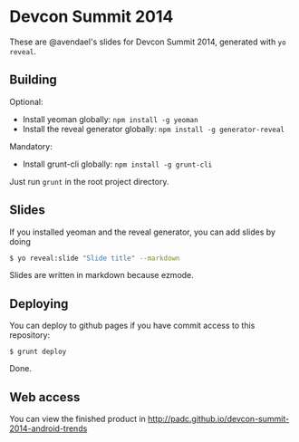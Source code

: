 # Devcon Summit 2014

These are @avendael's slides for Devcon Summit 2014, generated with `yo reveal`.

## Building

Optional:

* Install yeoman globally: `npm install -g yeoman`
* Install the reveal generator globally: `npm install -g generator-reveal`

Mandatory:

* Install grunt-cli globally: `npm install -g grunt-cli`

Just run `grunt` in the root project directory.

## Slides

If you installed yeoman and the reveal generator, you can add slides by doing

```zsh
$ yo reveal:slide "Slide title" --markdown
```

Slides are written in markdown because ezmode.

## Deploying

You can deploy to github pages if you have commit access to this repository:

```shell
$ grunt deploy
```

Done.

## Web access

You can view the finished product in http://padc.github.io/devcon-summit-2014-android-trends
